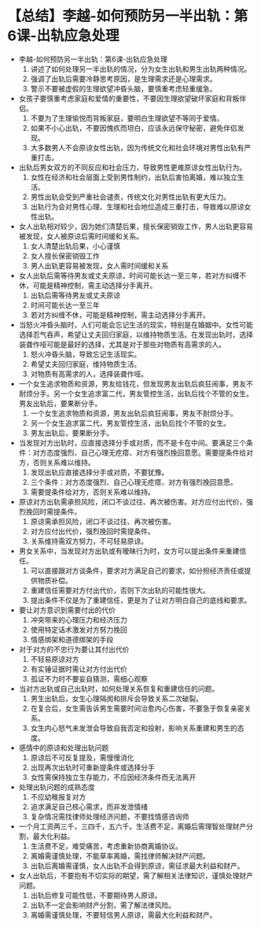 # 【总结】李越-如何预防另一半出轨：第6课-出轨应急处理

-   李越-如何预防另一半出轨：第6课-出轨应急处理
    1.  讲述了如何处理另一半出轨的情况，分为女生出轨和男生出轨两种情况。
    2.  强调了出轨后需要冷静思考原因，是生理需求还是心理需求。
    3.  警示不要被虚假的生理欲望冲昏头脑，要慎重考虑轻重缓急。
-   女孩子要慎重考虑家庭和爱情的重要性，不要因生理欲望破坏家庭和背叛伴侣。
    1.  不要为了生理愉悦而背叛家庭，要明白生理欲望不等同于爱情。
    2.  如果不小心出轨，不要因愧疚而坦白，应该永远保守秘密，避免伴侣发现。
    3.  大多数男人不会原谅女性出轨，因为传统文化和社会环境对男性出轨有严重打击。
-   出轨后男女双方的不同反应和社会压力，导致男性更难原谅女性出轨行为。
    1.  女性在经济和社会层面上受到男性制约，出轨后害怕离婚，难以独立生活。
    2.  男性出轨会受到严重社会谴责，传统文化对男性出轨有更大压力。
    3.  出轨行为会对男性心理、生理和社会地位造成三重打击，导致难以原谅女性出轨。
-   女人出轨相对较少，因为她们清楚后果，擅长保密销毁工作，男人出轨更容易被发现，女人被原谅后需时间缓和关系。
    1.  女人清楚出轨后果，小心谨慎
    2.  女人擅长保密销毁工作
    3.  男人出轨更容易被发现，女人需时间缓和关系
-   女人出轨后需等待男友或丈夫原谅，时间可能长达一至三年，若对方纠缠不休，可能是精神控制，需主动选择分手离开。
    1.  出轨后需等待男友或丈夫原谅
    2.  时间可能长达一至三年
    3.  若对方纠缠不休，可能是精神控制，需主动选择分手离开。
-   当怒火冲昏头脑时，人们可能会忘记生活的现实，特别是在婚姻中。女性可能选择忍气吞声，希望让丈夫回归家庭，以维持物质生活。在发现出轨时，选择装聋作哑可能是最好的选择，尤其是对于那些对物质有高需求的人。
    1.  怒火冲昏头脑，导致忘记生活现实。
    2.  希望丈夫回归家庭，维持物质生活。
    3.  对物质有高需求的人，选择装聋作哑。
-   一个女生追求物质和资源，男友给钱花，但发现男友出轨后疯狂闹事，男友不耐烦分手。另一个女生追求富二代，男友管控生活，出轨后找个不管的女生。男友出轨后，要果断分手。
    1.  一个女生追求物质和资源，男友出轨后疯狂闹事，男友不耐烦分手。
    2.  另一个女生追求富二代，男友管控生活，出轨后找个不管的女生。
    3.  男友出轨后，要果断分手。
-   当发现对方出轨时，应直接选择分手或对质，而不是卡在中间。要满足三个条件：对方态度强烈、自己心理无疙瘩、对方有强烈挽回意愿。需要提条件给对方，否则关系难以维持。
    1.  发现出轨应直接选择分手或对质，不要犹豫。
    2.  三个条件：对方态度强烈、自己心理无疙瘩、对方有强烈挽回意愿。
    3.  需要提条件给对方，否则关系难以维持。
-   原谅对方出轨需承担风险，闭口不谈过往、再次被伤害。对方应付出代价，强烈挽回时需提条件。
    1.  原谅需承担风险，闭口不谈过往、再次被伤害。
    2.  对方应付出代价，强烈挽回时需提条件。
    3.  关系维持需双方努力，不可轻易原谅。
-   男女关系中，当发现对方出轨或有暧昧行为时，女方可以提出条件来重建信任。
    1.  可以直接跟对方谈条件，要求对方满足自己的要求，如分担经济责任或提供物质补偿。
    2.  重建信任需要对方付出代价，否则下次出轨的可能性很大。
    3.  提出条件不仅是为了重建信任，更是为了让对方明白自己的底线和要求。
-   要让对方意识到需要付出的代价
    1.  冲突带来的心理压力和经济压力
    2.  使用特定话术激发对方努力挽回
    3.  情感绑架和道德绑架的手段
-   对于对方的不忠行为要让其付出代价
    1.  不轻易原谅对方
    2.  有实锤证据时需让对方付出代价
    3.  孤证不力时不要妄自猜测，需细心观察
-   当对方出轨或自己出轨时，如何处理关系恢复和重建信任的问题。
    1.  男生出轨后，女生心理隔阂和排斥会导致关系二次破裂。
    2.  在复合后，女生需告诉男生需要时间治愈内心伤害，不要急于恢复亲密关系。
    3.  女生内心怒气未发泄会导致自我否定和投射，影响关系重建和男生的态度。
-   感情中的原谅和处理出轨问题
    1.  原谅后不可反复提及，需慢慢消化
    2.  出现再次出轨时可重新提条件或选择分手
    3.  女性需保持独立生存能力，不应因经济条件而无法离开
-   处理出轨问题的成熟态度
    1.  不应幼稚报复对方
    2.  追求满足自己核心需求，而非发泄情绪
    3.  复杂情况需找律师处理经济问题，不要找情感咨询师
-   一个月工资两三千，三四千，五六千。生活费不足，离婚后需理智处理财产分割，最大化利益。
    1.  生活费不足，难受痛苦，考虑重新协商离婚协议。
    2.  离婚需谨慎处理，不能草率离婚，需找律师解决财产问题。
    3.  出轨后离婚需谨慎，女人出轨不会得到原谅，需征求最大利益和财产。
-   女人出轨后，不要抱有不切实际的期望，需了解相关法律知识，谨慎处理财产问题。
    1.  出轨后修复可能性低，不要期待男人原谅。
    2.  出轨不一定会影响财产分割，需了解法律风险。
    3.  离婚需谨慎处理，不要轻信男人原谅，需最大化利益和财产。